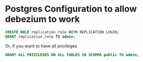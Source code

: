 # Postgres Configuration to allow debezium to work

```sql
CREATE ROLE replication_role WITH REPLICATION LOGIN;
GRANT replication_role TO admin;
```
Or, if you want to have all privileges
```sql
GRANT ALL PRIVILEGES ON ALL TABLES IN SCHEMA public TO admin;
```